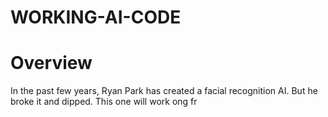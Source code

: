 # WORKING-AI-CODE
# Overview
In the past few years, Ryan Park has created a facial recognition AI. But he broke it and dipped. This one will work ong fr
